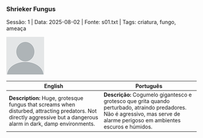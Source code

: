 ### Shrieker Fungus

Sessão: 1 | Data: 2025-08-02 | Fonte: s01.txt | Tags: criatura, fungo, ameaça

![Shrieker Fungus](docs/dm/monsters/blank.png)

| English | Português |
|---------|-----------|
| **Description:** Huge, grotesque fungus that screams when disturbed, attracting predators. Not directly aggressive but a dangerous alarm in dark, damp environments. | **Descrição:** Cogumelo gigantesco e grotesco que grita quando perturbado, atraindo predadores. Não é agressivo, mas serve de alarme perigoso em ambientes escuros e húmidos. |



















